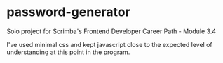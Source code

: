 # password-generator
 
Solo project for Scrimba's Frontend Developer Career Path - Module 3.4

I've used minimal css and kept javascript close to the expected level of understanding at this point in the program.